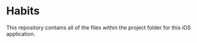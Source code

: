 # Habits
This repository contains all of the files within the project folder for this iOS application. 
